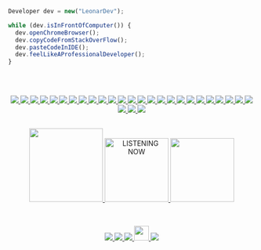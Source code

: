 <!-- <img align="right" alt="GIF" src="https://media.giphy.com/media/LmNwrBhejkK9EFP504/source.gif" width=250 /> -->
<!-- <img align="right" alt="GIF" src="https://media.giphy.com/media/hrRJ41JB2zlgZiYcCw/giphy-downsized-large.gif" width=300 height=200 /> -->
<!-- - :books: I am currently studying **[Node.js](https://github.com/LeonarDev/Trybe)** and **[.NET](https://docs.microsoft.com/pt-br/users/leonardev/)**-->

<!--
<img align="right" alt="GIF" src="https://media.giphy.com/media/PiQejEf31116URju4V/giphy.gif" width=320 height=250 />
-->

<!--
<h2>
  <img src="https://emoji.gg/assets/emoji/7279-vibecat.gif" width="24"/> Hello there <img src="https://github.com/LeonarDev/LeonarDev/blob/main/Hi.gif" width="25">
</h2>
-->

<!-- - 🦁 You can call me **[LEO](https://www.instagram.com/maujevski/)** -->
<!--- - 🎓 Some **[certifications](https://github.com/LeonarDev/certificados)**
- 🖥️ My **[personal page](https://leonardev.github.io./)** _(created in 2020 | obsolete)_
- :suspect: Fun fact: **I have a bad face but I am a nice guy**
- 🧠 Long story short: 🥑 **Eat** 💻 **Code** 💪🏽 **Train** ♻️ **Repeat** -->

<!-- - :green_heart: A student at **[Trybe](https://github.com/LeonarDev/Trybe)** (MongoDB, Express, React, Node, Python) -->




<!-- 
- :office: I currently work as a full stack developer at **[Autoglass](https://www.autoglass.com.br/)** <!-- (Angular, .NET, PL/SQL, MongoDB) 
- 🏛️ I am also a student in **[Software Architecture](https://postech.fiap.com.br/curso/software-architecture/)**
- 🔥 **"Talk is cheap. Show me the code"** - **[Linus Torvalds](https://github.com/torvalds)**
-->


<!-- FUNNY CODE -->
```js
Developer dev = new("LeonarDev");

while (dev.isInFrontOfComputer()) {
  dev.openChromeBrowser();
  dev.copyCodeFromStackOverFlow();
  dev.pasteCodeInIDE();
  dev.feelLikeAProfessionalDeveloper();
}
```

##

<!-- GIT STATUS AND LANGS 
<div align="center">
  <a href="https://github.com/LeonarDev">
  <img height="180em" src="https://github-readme-stats.vercel.app/api?username=leonardev&show_icons=true&theme=dark&count_private=true&bg_color=0D1117"/>
  <img height="180em" src="https://github-readme-stats.vercel.app/api/top-langs/?username=leonardev&layout=compact&langs_count=10&theme=dark&count_private=true&bg_color=0D1117"/>
</div>
-->

<br>
  
<p align="center">
  <!-- LINUX -->
  <a href="https://www.linux.org/">
     <img src="https://img.shields.io/badge/Linux-d5d5d5?style=for-the-badge&logo=linux&logoColor=000000"/>
  </a>
  
  <!-- Windows -->
  <a href="https://www.microsoft.com/pt-br/windows">
     <img src="https://img.shields.io/badge/Windows-d5d5d5?style=for-the-badge&logo=windows&logoColor=0078D4"/>
  </a>

  <!-- SHELL -->
  <a href="https://en.wikipedia.org/wiki/Shell_(computing)">
    <img src="https://img.shields.io/badge/Shell-d5d5d5?style=for-the-badge&logo=windows-terminal&logoColor=343c45"/>
  </a>

  <!-- GIT -->
  <a href="https://git-scm.com/">
    <img src="https://img.shields.io/badge/git-d5d5d5?style=for-the-badge&logo=git&logoColor=E95420"/>
  </a>
  
  <!-- LIQUIBASE -->
  <a href="https://liquibase.org/">
    <img src="https://img.shields.io/badge/liquibase-d5d5d5?style=for-the-badge&logo=AmazonDynamoDB&logoColor=E13600"/>
  </a>

  <!-- MARKDOWN -->
  <a href="https://daringfireball.net/projects/markdown/">
    <img src="https://img.shields.io/badge/markdown-d5d5d5?style=for-the-badge&logo=markdown&logoColor=343c45"/>
  </a>

  <!-- HTML -->
  <a href="https://www.w3.org/html/">
    <img src="https://img.shields.io/badge/HTML5-d5d5d5?style=for-the-badge&logo=html5&logoColor=E34F26"/>
  </a> 

  <!-- CSS -->
  <a href="https://www.w3schools.com/css/">
    <img src="https://img.shields.io/badge/CSS3-d5d5d5?style=for-the-badge&logo=css3&logoColor=1572B6"/>
  </a> 

  <!-- BOOTSTRAP -->
  <a href="https://getbootstrap.com/">
    <img src="https://img.shields.io/badge/Bootstrap-d5d5d5?style=for-the-badge&logo=bootstrap&logoColor=563D7C"/>
  </a>

  <!-- JAVASCRIPT -->
  <a href="https://developer.mozilla.org/en-US/docs/Web/JavaScript">
    <img src="https://img.shields.io/badge/JavaScript-d5d5d5?style=for-the-badge&logo=javascript&logoColor=F7DF1E"/>
  </a>
  
  <!-- TYPESCRIPT -->
  <a href="https://www.typescriptlang.org/">
    <img src="https://img.shields.io/badge/TypeScript-d5d5d5?style=for-the-badge&logo=typescript&logoColor=007ACC"/>
  </a>
  
  <!-- ANGULAR -->
  <a href="https://angular.io/">
    <img src="https://img.shields.io/badge/Angular-d5d5d5?style=for-the-badge&logo=angular&logoColor=A6120D"/>
  </a>

  <!-- REACT -->
  <a href="https://reactjs.org/">
    <img src="https://img.shields.io/badge/React-d5d5d5?style=for-the-badge&logo=react&logoColor=61DAFB"/>
  </a>
  
  <!-- REDUX -->
  <a href="https://redux.js.org/">
    <img src="https://img.shields.io/badge/Redux-d5d5d5?style=for-the-badge&logo=redux&logoColor=7856BC"/>
  </a>
  
  <!-- JEST -->
  <a href ="https://jestjs.io/">
    <img src="https://img.shields.io/badge/Jest-d5d5d5?style=for-the-badge&logo=jest&logoColor=933E56"/>
  </a>

  <!-- TESTING LIBRARY -->
  <a href="https://testing-library.com/">
    <img src="https://img.shields.io/badge/Testing_Library-d5d5d5?style=for-the-badge&logo=testing-library&logoColor=EE493A"/>
  </a>

  <!-- NODE -->
  <a href="https://nodejs.org/en/">
    <img src="https://img.shields.io/badge/node.js-d5d5d5?&style=for-the-badge&logo=node.js"/>
  </a>

  <!-- EXPRESS -->
  <a href="https://expressjs.com/">
    <img src="https://img.shields.io/badge/express.js-d5d5d5?&style=for-the-badge&logo=express&logoColor=3f4854"/>
  </a>

  <!-- C# -->
  <a href="https://docs.microsoft.com/en-us/dotnet/csharp/">
    <img src="https://img.shields.io/badge/c_sharp-d5d5d5?&style=for-the-badge&logo=c-sharp&logoColor=9A4993"/>
  </a>

  <!-- .NET -->
  <a href="https://dotnet.microsoft.com/">
    <img src="https://img.shields.io/badge/.NET-d5d5d5?&style=for-the-badge&logo=.NET&logoColor=5027D5"/>
  </a>
  
  <!-- PYTHON -->
  <a href="https://www.python.org/">
    <img src="https://img.shields.io/badge/python-d5d5d5?&style=for-the-badge&logo=python"/>
  </a>

  <!-- SQL ORACLE -->
  <a href="https://www.oracle.com/br/database/">
    <img src="https://img.shields.io/badge/pl/sql-d5d5d5?style=for-the-badge&logo=oracle&logoColor=9A4133"/>
  </a>

  <!-- MONGODB -->
  <a href="https://www.mongodb.com/">
    <img src="https://img.shields.io/badge/MongoDB-d5d5d5?style=for-the-badge&logo=mongodb&logoColor=4A8D42"/>
  </a>
  
  <!-- HEROKU -->
  <a href="https://www.heroku.com/home">
    <img src="https://img.shields.io/badge/Heroku-d5d5d5?style=for-the-badge&logo=HEROKU&logoColor=B893DF"/>
  </a>
  
  <!-- JENKINS -->
  <a href="https://www.jenkins.io/">
    <img src="https://img.shields.io/badge/Jenkins-d5d5d5?style=for-the-badge&logo=Jenkins&logoColor=000000"/>
  </a>
  
  <!-- SONARQUBE -->
  <a href="https://www.sonarqube.org/">
    <img src="https://img.shields.io/badge/SonarQube-d5d5d5?style=for-the-badge&logo=SONARQUBE"/>
  </a>

  <!-- SCRUM -->
  <a href="https://www.scrum.org/">
    <img src="https://img.shields.io/badge/Scrum-d5d5d5?style=for-the-badge&logo=clockify&logoColor=3A7C9A"/>
  </a>

  <!-- KANBAN -->
  <a href="https://www.scrum.org/resources/kanban-guide-scrum-teams">
    <img src="https://img.shields.io/badge/Kanban-d5d5d5?style=for-the-badge&logo=pinboard&logoColor=DD0000"/>
  </a>

</p>

##
<!-- SPOTIFY -->
<div align="center">
  <a href="https://open.spotify.com/user/leonardomajevski">
    <img height="150px" src="https://spotify-github-profile.vercel.app/api/view?uid=leonardomajevski&cover_image=true&theme=novatorem">
    <img alt="LISTENING NOW" height="130px" src="https://media.giphy.com/media/J5B1Y8QZnzXXbLQIBu/giphy.gif">
    <img height="130px" src="https://media.giphy.com/media/ZZfJJBF8M1F1UYCU0n/source.gif">
  </a>
</div>


  
<!-- SNAKE COMMITS 
<p align="center">
  <img src="https://github.com/leonardev/leonardev/blob/output/github-contribution-grid-snake.svg">  
</p>
-->
##

<br>

<div align="center">
  <!-- LINKEDIN -->
  <a href="https://www.linkedin.com/in/leonardomajevski/"> 
    <img src="https://img.shields.io/badge/linkedin-%230077B5.svg?&style=for-the-badge&logo=linkedin&logoColor=white"/>
  </a>
  
  <!-- MICROSOFT LEARN -->
  <a href = "https://docs.microsoft.com/pt-br/users/leonardev/">
    <img src="https://img.shields.io/badge/microsoft_Profile-0078D4?style=for-the-badge&logo=microsoft&logoColor=white">
  </a>

  <!-- INSTAGRAM -->
  <a href="https://www.instagram.com/maujevski/">
    <img src="https://img.shields.io/badge/instagram-%23E4405F.svg?&style=for-the-badge&logo=instagram&logoColor=white"/>
  </a>

  <!-- STEAM -->
  <a href="https://steamcommunity.com/id/maujevski">
    <img height="30em" src="https://img.shields.io/badge/Steam-000000?&style=for-the-badge&logo=steam&logoColor=white">
  </a>
  
  <!-- GMAIL -->
  <a href = "mailto:leonardo.majevski@gmail.com">
    <img src="https://img.shields.io/badge/Gmail-D14836?style=for-the-badge&logo=gmail&logoColor=white">
  </a>
</div>

<!-- JOKES -->
  <!--
<p align="center">
  <img src="https://readme-jokes.vercel.app/api">
  <img height="200px" src="https://media.giphy.com/media/FcT1BFYoHwJxu/giphy.gif">
</p>
-->
